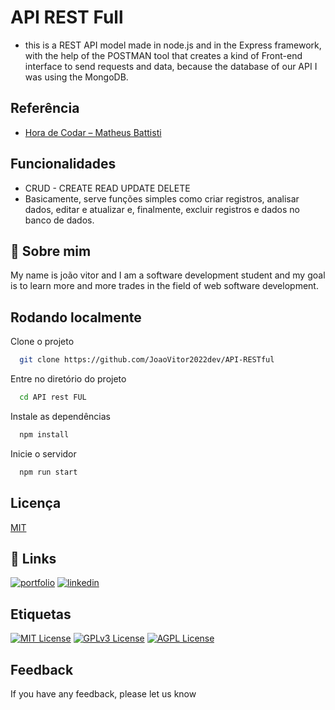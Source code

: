 # API REST Full 

- this is a REST API model made in node.js and in the Express framework, with the help of the POSTMAN tool that creates a kind of Front-end interface to send requests and data, because the database of our API I was using the MongoDB.

## Referência

 - [Hora de Codar – Matheus Battisti](https://www.youtube.com/watch?v=K5QaTfE5ylk)
 
## Funcionalidades

- CRUD - CREATE READ UPDATE DELETE 
- Basicamente, serve funções simples como criar registros, analisar dados, editar e atualizar e, finalmente, excluir registros e dados no banco de dados.


## 🚀 Sobre mim
My name is joão vitor and I am a software development student and my goal is to learn more and more trades in the field of web software development.


## Rodando localmente

Clone o projeto

```bash
  git clone https://github.com/JoaoVitor2022dev/API-RESTful
```

Entre no diretório do projeto

```bash
  cd API rest FUL
```

Instale as dependências

```bash
  npm install
```

Inicie o servidor

```bash
  npm run start
```


## Licença

[MIT](https://choosealicense.com/licenses/mit/)


## 🔗 Links
[![portfolio](https://img.shields.io/badge/my_portfolio-000?style=for-the-badge&logo=ko-fi&logoColor=white)](https://github.com/JoaoVitor2022dev)
[![linkedin](https://img.shields.io/badge/linkedin-0A66C2?style=for-the-badge&logo=linkedin&logoColor=white)](https://www.linkedin.com/in/joao-vitor-5594aa220/)



## Etiquetas

[![MIT License](https://img.shields.io/badge/License-MIT-green.svg)](https://choosealicense.com/licenses/mit/)
[![GPLv3 License](https://img.shields.io/badge/License-GPL%20v3-yellow.svg)](https://opensource.org/licenses/)
[![AGPL License](https://img.shields.io/badge/license-AGPL-blue.svg)](http://www.gnu.org/licenses/agpl-3.0)


## Feedback

If you have any feedback, please let us know 
